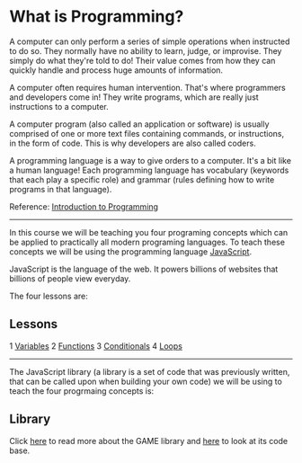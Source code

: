 # What is Programming?

A computer can only perform a series of simple operations when instructed to do so. They normally have no ability to learn, judge, or improvise. They simply do what they're told to do! Their value comes from how they can quickly handle and process huge amounts of information.

A computer often requires human intervention. That's where programmers and developers come in! They write programs, which are really just instructions to a computer.

A computer program (also called an application or software) is usually comprised of one or more text files containing commands, or instructions, in the form of code. This is why developers are also called coders.

A programming language is a way to give orders to a computer. It's a bit like a human language! Each programming language has vocabulary (keywords that each play a specific role) and grammar (rules defining how to write programs in that language).

Reference: [Introduction to Programming](https://openclassrooms.com/en/courses/3523231-learn-to-code-with-javascript/3673541-introduction-to-programming)

---

In this course we will be teaching you four programing concepts which can be applied to practically all modern programing languages. To teach these concepts we will be using the programming language [JavaScript](https://www.javascript.com/).

JavaScript is the language of the web. It powers billions of websites that billions of people view everyday.

The four lessons are:

## Lessons
1 [Variables](1%20Variables.md)
2 [Functions](2%20Functions.md)
3 [Conditionals](3%20Conditionals.md)
4 [Loops](4%20Loops.md)

---

The JavaScript library (a library is a set of code that was previously written, that can be called upon when building your own code) we will be using to teach the four progrmaing concepts is:

## Library

Click [here](../lib/documentation) to read more about the GAME library and [here](../lib/game.js) to look at its code base.
